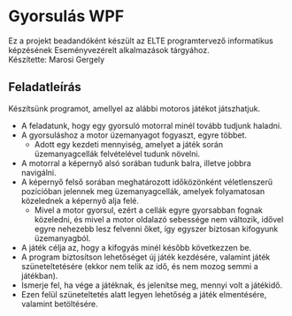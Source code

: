 # Gyorsulás WPF

Ez a projekt beadandóként készült az ELTE programtervező informatikus képzésének Eseményvezérelt alkalmazások tárgyához.  
Készítette: Marosi Gergely

## Feladatleírás

Készítsünk programot, amellyel az alábbi motoros játékot játszhatjuk.  
- A feladatunk, hogy egy gyorsuló motorral minél tovább tudjunk haladni.
- A gyorsuláshoz a motor üzemanyagot fogyaszt, egyre többet.
  - Adott egy kezdeti mennyiség, amelyet a játék során üzemanyagcellák felvételével tudunk növelni.
- A motorral a képernyő alsó sorában tudunk balra, illetve jobbra navigálni.
- A képernyő felső sorában meghatározott időközönként véletlenszerű pozícióban jelennek meg üzemanyagcellák, amelyek folyamatosan közelednek a képernyő alja felé.
  - Mivel a motor gyorsul, ezért a cellák egyre gyorsabban fognak közeledni,
  és mivel a motor oldalazó sebessége nem változik, idővel egyre nehezebb lesz
  felvenni őket, így egyszer biztosan kifogyunk üzemanyagból.
- A játék célja az, hogy a kifogyás minél később következzen be.
- A program biztosítson lehetőséget új játék kezdésére, valamint játék
  szüneteltetésére (ekkor nem telik az idő, és nem mozog semmi a játékban).
- Ismerje fel, ha vége a játéknak, és jelenítse meg, mennyi volt a játékidő.
- Ezen felül szüneteltetés alatt legyen lehetőség a játék elmentésére, valamint betöltésére.
